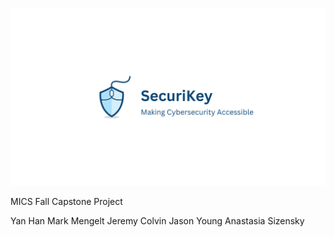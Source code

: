 ![SecuriKey](banner.png)

MICS Fall Capstone Project

Yan Han
Mark Mengelt
Jeremy Colvin
Jason Young
Anastasia Sizensky
